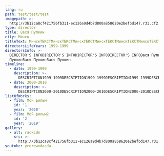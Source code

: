 ```yaml
---
lang: ru
path: test/test/test
imagepath: >-
  http://3b12ca8cf421756fb311-ec126a9d4b7d800a858620e2befbd147.r31.cf2.rackcdn.com/988945_0_c6b7676f570c5c2e67264487be1ed653.jpg
type: director
title: Вася Пупкин
city: Минск
titleText: МинскТЕКСТМинскТЕКСТМинскТЕКСТМинскТЕКСТМинскТЕКСТМинскТЕКСТМинскТЕКСТ
directorsLifeYears: 1999-1999
directorsInfo: >-
  DIRECTOR'S INFODIRECTOR'S INFODIRECTOR'S INFODIRECTOR'S INFOВася ПупкинВася
  ПупкинВася ПупкинВася Пупкин
timeline:
  - date: 1999-1999
    description: >-
      DESCRIPTION1999-1999DESCRIPTION1999-1999DESCRIPTION1999-1999DESCRIPTION1999-1999DESCRIPTION1999-1999DESCRIPTION1999-1999DESCRIPTION1999-1999DESCRIPTION1999-1999DESCRIPTION1999-1999
  - date: 2000-2010
    description: >-
      DESCRIPTION2000-2010DESCRIPTION2000-2010DESCRIPTION2000-2010DESCRIPTION2000-2010DESCRIPTION2000-2010DESCRIPTION2000-2010DESCRIPTION2000-2010
listOfWorks:
  - film: Мой фильм
    id: '1'
    year: '2020'
  - film: Мой фильм2
    id: '2'
    year: '2019'
gallery:
  - alt: rackcdn
    src: >-
      http://3b12ca8cf421756fb311-ec126a9d4b7d800a858620e2befbd147.r31.cf2.rackcdn.com/988945_0_c6b7676f570c5c2e67264487be1ed653.jpg
youtube: yrerewxdasda
---
```



